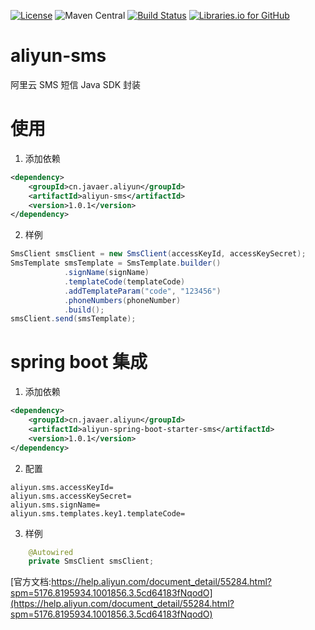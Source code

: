 [![License](https://img.shields.io/badge/License-Apache%202.0-blue.svg)](https://opensource.org/licenses/Apache-2.0)
![Maven Central](https://img.shields.io/maven-central/v/cn.javaer.aliyun/aliyun-sms.svg)
[![Build Status](https://travis-ci.org/cn-src/aliyun-sms.svg?branch=master)](https://travis-ci.org/cn-src/aliyun-sms)
[![Libraries.io for GitHub](https://img.shields.io/librariesio/github/cn-src/aliyun-sms.svg)](https://libraries.io/github/cn-src/aliyun-sms)
# aliyun-sms
阿里云 SMS 短信 Java SDK 封装

# 使用
1. 添加依赖
``` xml
<dependency>
    <groupId>cn.javaer.aliyun</groupId>
    <artifactId>aliyun-sms</artifactId>
    <version>1.0.1</version>
</dependency>
```

2. 样例
```java
SmsClient smsClient = new SmsClient(accessKeyId, accessKeySecret);
SmsTemplate smsTemplate = SmsTemplate.builder()
            .signName(signName)
            .templateCode(templateCode)
            .addTemplateParam("code", "123456")
            .phoneNumbers(phoneNumber)
            .build();
smsClient.send(smsTemplate);            
```

# spring boot 集成
1. 添加依赖
``` xml
<dependency>
    <groupId>cn.javaer.aliyun</groupId>
    <artifactId>aliyun-spring-boot-starter-sms</artifactId>
    <version>1.0.1</version>
</dependency>
```

2. 配置

```
aliyun.sms.accessKeyId=
aliyun.sms.accessKeySecret=
aliyun.sms.signName=
aliyun.sms.templates.key1.templateCode=
```

3. 样例

```java
    @Autowired
    private SmsClient smsClient;
```

[官方文档:https://help.aliyun.com/document_detail/55284.html?spm=5176.8195934.1001856.3.5cd64183fNqodO](https://help.aliyun.com/document_detail/55284.html?spm=5176.8195934.1001856.3.5cd64183fNqodO)
